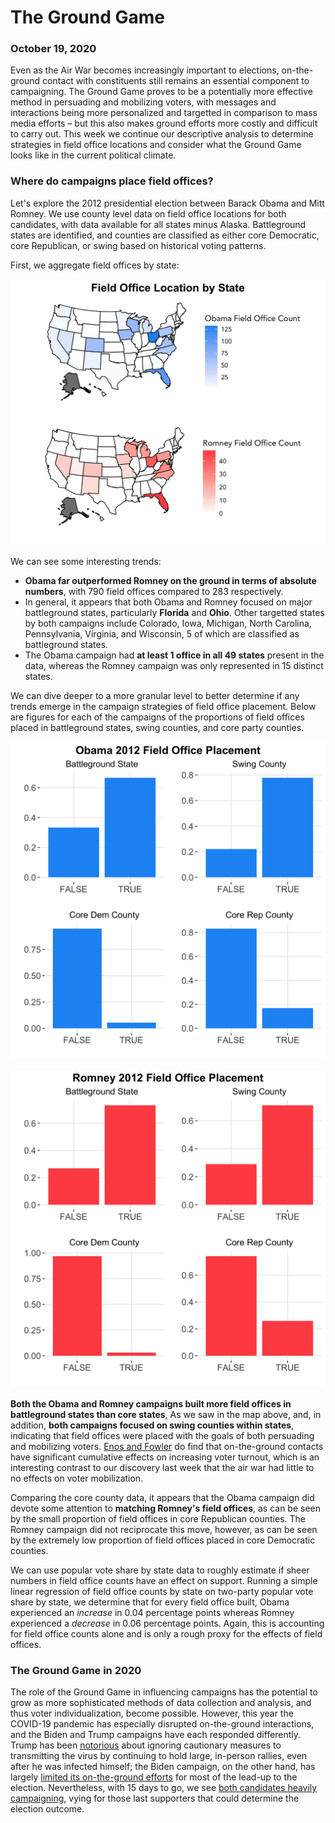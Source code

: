 # The Ground Game
### October 19, 2020

Even as the Air War becomes increasingly important to elections, on-the-ground contact with constituents still remains an essential component to campaigning. The Ground Game proves to be a potentially more effective method in persuading and mobilizing voters, with messages and interactions being more personalized and targetted in comparison to mass media efforts – but this also makes ground efforts more costly and difficult to carry out. This week we continue our descriptive analysis to determine strategies in field office locations and consider what the Ground Game looks like in the current political climate.

### Where do campaigns place field offices?

Let's explore the 2012 presidential election between Barack Obama and Mitt Romney. We use county level data on field office locations for both candidates, with data available for all states minus Alaska. Battleground states are identified, and counties are classified as either core Democratic, core Republican, or swing based on historical voting patterns.

First, we aggregate field offices by state:
<br/>
<br/>
![Map Field Office](../figures/fieldoffice_map.png)
<br/>
<br/>
We can see some interesting trends:
* **Obama far outperformed Romney on the ground in terms of absolute numbers**, with 790 field offices compared to 283 respectively.
* In general, it appears that both Obama and Romney focused on major battleground states, particularly **Florida** and **Ohio**. Other targetted states by both campaigns include Colorado, Iowa, Michigan, North Carolina, Pennsylvania, Virginia, and Wisconsin, 5 of which are classified as battleground states.
* The Obama campaign had **at least 1 office in all 49 states** present in the data, whereas the Romney campaign was only represented in 15 distinct states.

We can dive deeper to a more granular level to better determine if any trends emerge in the campaign strategies of field office placement. Below are figures for each of the campaigns of the proportions of field offices placed in battleground states, swing counties, and core party counties.
<br/>
<br/>
![Obama Field Office](../figures/obama_field_office.png)
<br/>
<br/>
![Romney Field Office](../figures/romney_field_office.png)
<br/>
<br/>
**Both the Obama and Romney campaigns built more field offices in battleground states than core states**, As we saw in the map above, and, in addition, **both campaigns focused on swing counties within states**, indicating that field offices were placed with the goals of both persuading and mobilizing voters. [Enos and Fowler](https://www.cambridge.org/core/journals/political-science-research-and-methods/article/aggregate-effects-of-largescale-campaigns-on-voter-turnout/20C500B0DE62227873FD24CB3555F779) do find that on-the-ground contacts have significant cumulative effects on increasing voter turnout, which is an interesting contrast to our discovery last week that the air war had little to no effects on voter mobilization.

Comparing the core county data, it appears that the Obama campaign did devote some attention to **matching Romney's field offices**, as can be seen by the small proportion of field offices in core Republican counties. The Romney campaign did not reciprocate this move, however, as can be seen by the extremely low proportion of field offices placed in core Democratic counties.

We can use popular vote share by state data to roughly estimate if sheer numbers in field office counts have an effect on support. Running a simple linear regression of field office counts by state on two-party popular vote share by state, we determine that for every field office built, Obama experienced an *increase* in 0.04 percentage points whereas Romney experienced a *decrease* in 0.06 percentage points. Again, this is accounting for field office counts alone and is only a rough proxy for the effects of field offices.

### The Ground Game in 2020

The role of the Ground Game in influencing campaigns has the potential to grow as more sophisticated methods of data collection and analysis, and thus voter individualization, become possible. However, this year the COVID-19 pandemic has especially disrupted on-the-ground interactions, and the Biden and Trump campaigns have each responded differently. Trump has been [notorious](https://www.google.com/url?sa=t&rct=j&q=&esrc=s&source=web&cd=&ved=2ahUKEwjWg46KhsHsAhXmYd8KHYM6C2oQFjAAegQIBRAC&url=https%3A%2F%2Fwww.washingtonpost.com%2Fpolitics%2Ftrump-returns-to-public-campaigning-falsely-claiming-that-the-virus-that-infected-him-is-disappearing%2F2020%2F10%2F10%2F381002c2-0b37-11eb-9be6-cf25fb429f1a_story.html&usg=AOvVaw2V3AlXq335gLJ6kcMt4PTk) about ignoring cautionary measures to transmitting the virus by continuing to hold large, in-person rallies, even after he was infected himself; the Biden campaign, on the other hand, has largely [limited its on-the-ground efforts](https://www.vox.com/21366036/canvass-ground-game-turnout-gotv-phone-bank-tv-ads-mailers) for most of the lead-up to the election. Nevertheless, with 15 days to go, we see [both candidates heavily campaigning](https://www.nytimes.com/live/2020/10/18/us/trump-vs-biden), vying for those last supporters that could determine the election outcome.
